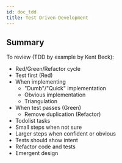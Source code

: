 ```yaml
---
id: doc_tdd
title: Test Driven Development
---
```


## Summary

To review (TDD by example by Kent Beck):

- Red/Green/Refactor cycle
- Test first (Red)
- When implementing
  - "Dumb"/"Quick" implementation
  - Obvious implementation
  - Triangulation
- When test passes (Green)
  - Remove duplication (Refactor)
- Todolist tasks
- Small steps when not sure
- Larger steps when confident or obvious
- Tests should show intent
- Refactor code and tests
- Emergent design
